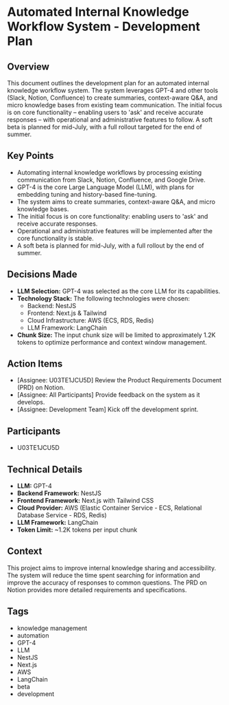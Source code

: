 # Automated Internal Knowledge Workflow System - Development Plan

## Overview

This document outlines the development plan for an automated internal knowledge workflow system. The system leverages GPT-4 and other tools (Slack, Notion, Confluence) to create summaries, context-aware Q&A, and micro knowledge bases from existing team communication. The initial focus is on core functionality – enabling users to 'ask' and receive accurate responses – with operational and administrative features to follow. A soft beta is planned for mid-July, with a full rollout targeted for the end of summer.

## Key Points

*   Automating internal knowledge workflows by processing existing communication from Slack, Notion, Confluence, and Google Drive.
*   GPT-4 is the core Large Language Model (LLM), with plans for embedding tuning and history-based fine-tuning.
*   The system aims to create summaries, context-aware Q&A, and micro knowledge bases.
*   The initial focus is on core functionality: enabling users to 'ask' and receive accurate responses.
*   Operational and administrative features will be implemented after the core functionality is stable.
*   A soft beta is planned for mid-July, with a full rollout by the end of summer.

## Decisions Made

*   **LLM Selection:** GPT-4 was selected as the core LLM for its capabilities.
*   **Technology Stack:** The following technologies were chosen:
    *   Backend: NestJS
    *   Frontend: Next.js & Tailwind
    *   Cloud Infrastructure: AWS (ECS, RDS, Redis)
    *   LLM Framework: LangChain
*   **Chunk Size:** The input chunk size will be limited to approximately 1.2K tokens to optimize performance and context window management.

## Action Items

*   [Assignee: U03TE1JCU5D] Review the Product Requirements Document (PRD) on Notion.
*   [Assignee: All Participants] Provide feedback on the system as it develops.
*   [Assignee: Development Team] Kick off the development sprint.

## Participants

*   U03TE1JCU5D

## Technical Details

*   **LLM:** GPT-4
*   **Backend Framework:** NestJS
*   **Frontend Framework:** Next.js with Tailwind CSS
*   **Cloud Provider:** AWS (Elastic Container Service - ECS, Relational Database Service - RDS, Redis)
*   **LLM Framework:** LangChain
*   **Token Limit:** ~1.2K tokens per input chunk

## Context

This project aims to improve internal knowledge sharing and accessibility. The system will reduce the time spent searching for information and improve the accuracy of responses to common questions.  The PRD on Notion provides more detailed requirements and specifications.

## Tags

*   knowledge management
*   automation
*   GPT-4
*   LLM
*   NestJS
*   Next.js
*   AWS
*   LangChain
*   beta
*   development

